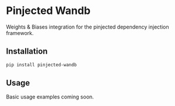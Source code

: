 # Pinjected Wandb

Weights & Biases integration for the pinjected dependency injection framework.

## Installation

```bash
pip install pinjected-wandb
```

## Usage

Basic usage examples coming soon.
